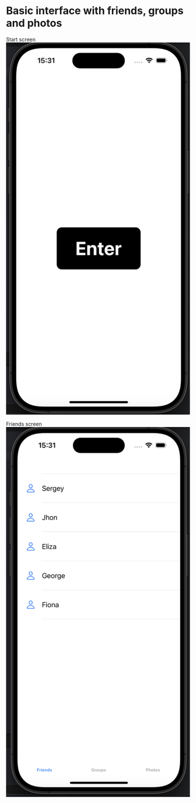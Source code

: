 # Basic interface with friends, groups and photos

Start screen  
![Start](start.png)

Friends screen  
![Friends](friends.png)
